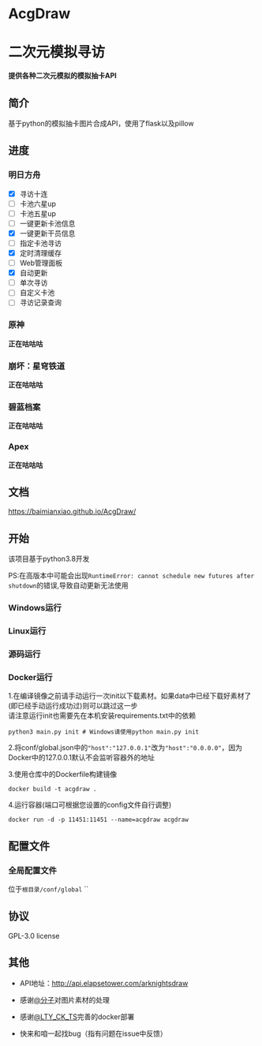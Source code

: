 # AcgDraw

# 二次元模拟寻访

**提供各种二次元模拟的模拟抽卡API**

## 简介

基于python的模拟抽卡图片合成API，使用了flask以及pillow

## 进度

### 明日方舟
- [x] 寻访十连
- [ ] 卡池六星up
- [ ] 卡池五星up
- [ ] 一键更新卡池信息
- [x] 一键更新干员信息
- [ ] 指定卡池寻访
- [x] 定时清理缓存
- [ ] Web管理面板
- [x] 自动更新
- [ ] 单次寻访
- [ ] 自定义卡池
- [ ] 寻访记录查询

### 原神
**正在咕咕咕**

### 崩坏：星穹铁道
**正在咕咕咕**

### 碧蓝档案
**正在咕咕咕**

### Apex
**正在咕咕咕**

## 文档

https://baimianxiao.github.io/AcgDraw/

## 开始
该项目基于python3.8开发

PS:在高版本中可能会出现`RuntimeError: cannot schedule new futures after shutdown`的错误,导致自动更新无法使用

### Windows运行

### Linux运行

### 源码运行

### Docker运行
1.在编译镜像之前请手动运行一次init以下载素材。如果data中已经下载好素材了(即已经手动运行成功过)则可以跳过这一步 \
请注意运行init也需要先在本机安装requirements.txt中的依赖
```shell
python3 main.py init # Windows请使用python main.py init
```
2.将conf/global.json中的`"host":"127.0.0.1"`改为`"host":"0.0.0.0"`，因为Docker中的127.0.0.1默认不会监听容器外的地址

3.使用仓库中的Dockerfile构建镜像
```shell
docker build -t acgdraw .
```
4.运行容器(端口可根据您设置的config文件自行调整)
```shell
docker run -d -p 11451:11451 --name=acgdraw acgdraw
```

## 配置文件
### 全局配置文件
位于`根目录/conf/global`
``


## 协议
GPL-3.0 license

## 其他

- API地址：<http://api.elapsetower.com/arknightsdraw>

- 感谢[@分子](https://github.com/yigefz)对图片素材的处理

- 感谢[@LTY_CK_TS](https://github.com/sahuidhsu)完善的docker部署

- 快来和咱一起找bug（指有问题在issue中反馈）
